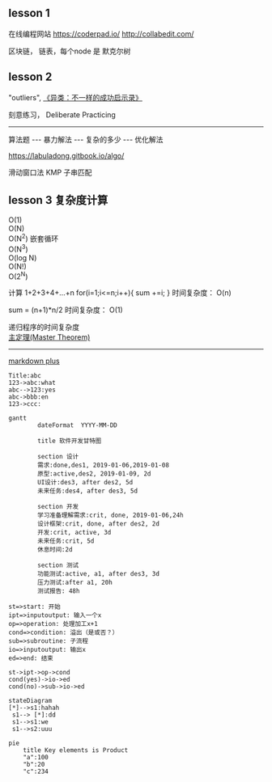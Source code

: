 
## lesson 1
在线编程网站
https://coderpad.io/
http://collabedit.com/

区块链， 链表，每个node 是 默克尔树

## lesson 2
"outliers",  [《异类：不一样的成功启示录》](https://read.douban.com/ebook/10580943/)

刻意练习， Deliberate Practicing


---
算法题 --- 暴力解法 --- 复杂的多少 --- 优化解法

https://labuladong.gitbook.io/algo/

滑动窗口法
KMP 子串匹配

## lesson 3 复杂度计算

O(1)  
O(N)  
O(N<sup>2</sup>)
嵌套循环  
O(N<sup>3</sup>)  
O(log N)  
O(N!)  
O(2<sup>N</sup>)


计算 1+2+3+4+...+n
for(i=1;i<=n;i++){
    sum +=i;
}
时间复杂度： O(n)

sum = (n+1)*n/2
时间复杂度： O(1)

递归程序的时间复杂度  
[主定理(Master Theorem)](https://zhuanlan.zhihu.com/p/113406812)

---


[markdown plus](http://mdp.tylingsoft.com/)

```sequence
Title:abc
123->abc:what
abc-->123:yes
abc->bbb:en
123->ccc:
```


```mermaid
gantt
        dateFormat  YYYY-MM-DD

        title 软件开发甘特图

        section 设计
        需求:done,des1, 2019-01-06,2019-01-08
        原型:active,des2, 2019-01-09, 2d
        UI设计:des3, after des2, 5d
        未来任务:des4, after des3, 5d

        section 开发
        学习准备理解需求:crit, done, 2019-01-06,24h
        设计框架:crit, done, after des2, 2d
        开发:crit, active, 3d
        未来任务:crit, 5d
        休息时间:2d

        section 测试
        功能测试:active, a1, after des3, 3d
        压力测试:after a1, 20h
        测试报告: 48h
```


```flow
st=>start: 开始
ipt=>inputoutput: 输入一个x
op=>operation: 处理加工x+1
cond=>condition: 溢出（是或否？）
sub=>subroutine: 子流程
io=>inputoutput: 输出x
ed=>end: 结束

st->ipt->op->cond
cond(yes)->io->ed
cond(no)->sub->io->ed
```

```mermaid
stateDiagram
[*]-->s1:hahah
 s1--> [*]:dd
 s1-->s1:we
 s1-->s2:uuu
```

```mermaid
pie
    title Key elements is Product
    "a":100
    "b":20
    "c":234

```




